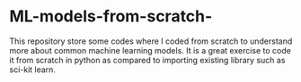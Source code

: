 # ML-models-from-scratch-
This repository store some codes where I coded from scratch to understand more about common machine learning models. 
It is a great exercise to code it from scratch in python as compared to importing existing library such as sci-kit learn. 
